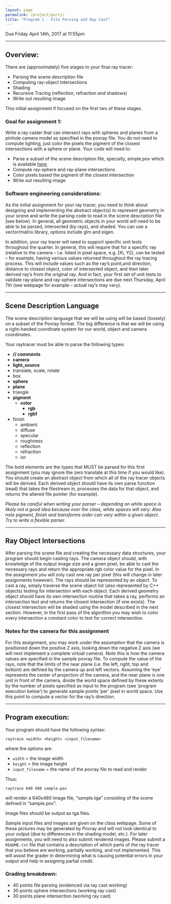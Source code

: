 ```yaml
---
layout: page
permalink: /project/part1/
title: "Program 1 - File Parsing and Ray Cast"
---
```


Due Friday April 14th, 2017 at 11:55pm

---

## Overview:

There are (approximately) five stages to your final ray tracer:

- Parsing the scene description file
- Computing ray-object intersections
- Shading
- Recursive Tracing (reflection, refraction and shadows)
- Write out resulting image

This initial assignment if focused on the first two of these stages.

### Goal for assignment 1:

Write a ray caster that can intersect rays with spheres and planes from a pinhole camera model as specified in the povray file.
You do not need to compute lighting, just color the pixels the pigment of the closest intersections with a sphere or plane.
Your code will need to:

- Parse a subset of the scene description file, specially, simple.pov which is available <a href="https://github.com/iondune/csc473-inputfiles">here</a>.
- Compute ray-sphere and ray-plane intersections
- Color pixels based the pigment of the closest intersection
- Write out resulting image

### Software engineering considerations:

As the initial assignment for your ray tracer, you need to think about designing and implementing the abstract object(s) to represent geometry in your scene and write the parsing code to read in the scene description file (see below).
In general, all geometric objects in your world will need to be able to be parsed, intersected (by rays), and shaded.
You can use a vector/matrix library, options include glm and eigen.

In addition, your ray tracer will need to support specific unit tests throughout the quarter.
In general, this will require that for a specific ray (relative to the camera – i.e. listed in pixel space, e.g. [Xi, Yi]),  can be tested – for example, having various values returned throughout the ray tracing process.
This will include values such as the ray’s point,and direction,  distance to closest object,  color of intersected object, and then later derived ray’s from the original ray.
And in fact, your first set of unit tests to validate ray-plane and ray-sphere intersections are due next Thursday, April 7th (see webpage for example – actual ray’s may vary).

---

## Scene Description Language

The scene description language that we will be using will be based (loosely) on a subset of the Povray format.
The big difference is that we will be using a right-handed coordinate system for our world, object and camera coordinates.

Your raytracer must be able to parse the following types:

- **// comments**
- **camera**
- **light_source**
- translate, scale, rotate
- box
- **sphere**
- **plane**
- triangle
- **pigment**
  - **color**
    - **rgb**
    - **rgbf**
- finish
  - ambient
  - diffuse
  - specular
  - roughness
  - reflection
  - refraction
  - ior

The bold elements are the types that MUST be parsed for this first assignment (you may ignore the zero translate at this time if you would like).
You should create an abstract object from which all of the ray tracer objects will be derived.
Each derived object should have its own parse function (read) that takes the filestream in, processes the data for that object, and returns the altered file pointer (for example).

*Please be careful when writing your parser – depending on white space is likely not a good idea because over the class, white spaces will vary.
Also note pigment, finish and transforms order can vary within a given object.
Try to write a flexible parser.*

---

## Ray Object Intersections
After parsing the scene file and creating the necessary data structures, your program should begin casting rays.
The camera object should, with knowledge of the output image size and a given pixel, be able to cast the necessary rays and return the appropriate rgb color value for the pixel.
In the assignment you will only cast one ray per pixel (this will change in later assignments however).
The rays should be represented by an object.
To cast a ray, simply traverse the scene object list (also represented by C++ objects) testing for intersection with each object.
Each derived geometry object should have its own intersection routine that takes a ray, performs an intersection test and returns the closest intersection (if one exists).
The closest intersection will be shaded using the model described in the next section.
However, in the first pass of the algorithm you may wish to color every intersection a constant color to test for correct intersection.

### Notes for the camera for this assignment
For this assignment,  you may work under the assumption that the camera is positioned down the positive Z axis, looking down the negative Z axis (we will next implement a complete virtual camera).
Note this is how the camera values are specified in the sample povray file.
To compute the value of the rays, note that the limits of the near plane (i.e. the left, right, top and bottom) are defined by the camera up and left vectors.
Assuming the ‘eye’ represents the center of projection of the camera, and the near plane is one unit in front of the camera, divide the world space defined by these extents by the number of pixels specified as input to the program (see ‘program execution below’) to generate sample points ‘per’ pixel in world space.
Use this point to compute a vector for the ray’s direction.

---

## Program execution:
Your program should have the following syntax:

  `raytrace <width> <height> <input_filename>`

where the options are:

- `width` = the image width
- `height` = the image height
- `input_filename` = the name of the povray file to read and render

Thus:

  `raytrace 640 480 sample.pov`

will render a 640x480 image file,  “sample.tga” consisting of the scene defined in “sample.pov”.

Image files should be output as tga files.

Sample input files and images are given on the class webpage.
Some of these pictures may be generated by Povray and will not look identical to your output (due to differences in the shading model, etc.).
For later assignments, you will need to also submit rendered images.
Please submit a `README.txt` file that contains a description of which parts of the ray tracer that you believe are working, partially working, and not implemented.
This will assist the grader in determining what is causing potential errors in your output and help in assigning partial credit.

### Grading breakdown:

- 40 points file parsing (evidenced via ray cast working)
- 30 points sphere intersections (working ray cast)
- 30 points plane intersection  (working ray cast)
